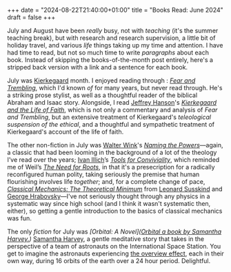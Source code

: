 +++
date = "2024-08-22T21:40:00+01:00"
title = "Books Read: June 2024"
draft = false
+++

July and August have been *really* busy, not with _teaching_ (it's the summer
teaching break), but with research and research supervision, a little bit of
holiday travel, and various *life* things taking up my time and attention. I
have had time to read, but not so much time to write *paragraphs* about each
book. Instead of skipping the books-of-the-month post entirely, here's a
stripped back version with a link and a sentence for each book.

July was [Kierkegaard](https://plato.stanford.edu/entries/kierkegaard/) month.
I enjoyed reading through : _[Fear and
Trembling](https://uk.bookshop.org/p/books/fear-and-trembling-dialectical-lyric-by-johannes-de-silentio-soren-kierkegaard/14718?ean=9780140444490)_,
which I'd known *of* for many years, but never read through. He's a striking
prose stylist, as well as a thoughtful reader of the biblical Abraham and Isaac
story.  Alongside, I read [Jeffrey
Hanson](https://hfh.fas.harvard.edu/people/jeff-hanson)'s _[Kierkegaard and the
Life of
Faith](https://www.amazon.co.uk/Kierkegaard-Life-Faith-Aesthetic-Philosophy-ebook/dp/B01N1U9SNF/consequentlyorg)_,
which is not only a commentary and analysis of _Fear and Trembling_, but an
extensive treatment of Kierkegaard's _teleological suspension of the ethical_,
and a thoughtful and sympathetic treatment of Kierkegaard's account of the life
of faith. 

<!--more-->

The other non-fiction in July was [Walter
Wink](https://en.wikipedia.org/wiki/Walter_Wink)'s _[Naming the
Powers](https://uk.bookshop.org/p/books/naming-the-powers-the-language-of-power-in-the-new-testament-walter-wink/4697673?ean=9780800617868)_—again,
a classic that had been looming in the background of a lot of the theology I’ve
read over the years; [Ivan Illich](https://en.wikipedia.org/wiki/Ivan_Illich)’s
_[Tools for Conviviality](https://archive.org/details/illich-conviviality)_,
which reminded me of Weil’s _[The Need for
Roots](https://uk.bookshop.org/p/books/the-need-for-roots-prelude-to-a-declaration-of-duties-towards-mankind-simone-weil/956068)_,
in that it's a presecription for a radically reconfigured human polity, taking
seriously the premise that human flourishing involves life _together_; and, for
a complete change of pace,  _[Classical Mechanics: The Theoretical
Minimum](https://uk.bookshop.org/p/books/classical-mechanics-the-theoretical-minimum-george-hrabovsky/2946153?ean=9780141976228)_
from [Leonard Susskind](https://sitp.stanford.edu/people/leonard-susskind) and
[George Hrabovsky](https://www.madscitech.org/members/geh.htm)—I've not
seriously thought through any physics in a systematic way since high school
(and I think it wasn't systematic then, either), so getting a gentle
introduction to the basics of classical mechanics was fun.

The only _fiction_ for July was _[Orbital: A Novel]([Orbital a book by Samantha
Harvey.](https://uk.bookshop.org/p/books/orbital-awe-inspiring-max-porter-samantha-harvey/7609785?ean=9781529922936))_
[Samantha Harvey](https://www.samanthaharvey.co.uk), a gentle meditative story
that takes in the perspective of a team of astronauts on the International
Space Station. You get to imagine the astronauts experiencing [the overview
effect](https://en.wikipedia.org/wiki/Overview_effect), each in their own way,
during 16 orbits of the earth over a 24 hour period. Delightful.



